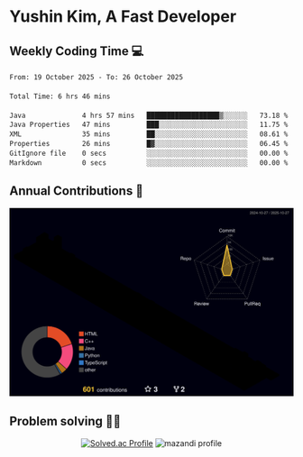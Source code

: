 # Yushin Kim, A Fast Developer

## Weekly Coding Time 💻

<!--START_SECTION:waka-->

```txt
From: 19 October 2025 - To: 26 October 2025

Total Time: 6 hrs 46 mins

Java              4 hrs 57 mins   ██████████████████▒░░░░░░   73.18 %
Java Properties   47 mins         ███░░░░░░░░░░░░░░░░░░░░░░   11.75 %
XML               35 mins         ██░░░░░░░░░░░░░░░░░░░░░░░   08.61 %
Properties        26 mins         █▓░░░░░░░░░░░░░░░░░░░░░░░   06.45 %
GitIgnore file    0 secs          ░░░░░░░░░░░░░░░░░░░░░░░░░   00.00 %
Markdown          0 secs          ░░░░░░░░░░░░░░░░░░░░░░░░░   00.00 %
```

<!--END_SECTION:waka-->

## Annual Contributions 🏃

![](./profile-3d-contrib/profile-night-rainbow.svg)

## Problem solving 👨‍💻

<div align="center">

[![Solved.ac Profile](http://mazassumnida.wtf/api/v2/generate_badge?boj=kys010306)](https://solved.ac/kys010306)
![mazandi profile](http://mazandi.herokuapp.com/api?handle=kys010306&theme=dark)

</div>
